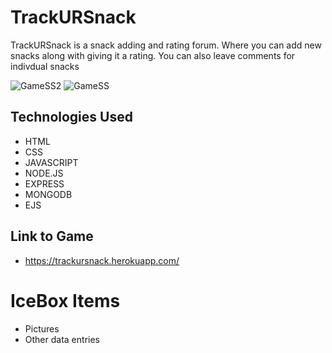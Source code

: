 # TrackURSnack
TrackURSnack is a snack adding and rating forum. Where you can add new snacks along with giving it a rating. You can also leave comments for indivdual snacks

![GameSS2](https://https://i.imgur.com/xnbm7qx.png "Game ScreenShot 2")
![GameSS](https://i.imgur.com/dNPm0mI.png "Game ScreenShot 1")

## Technologies Used
- HTML
- CSS
- JAVASCRIPT
- NODE.JS
- EXPRESS
- MONGODB
- EJS

## Link to Game
- https://trackursnack.herokuapp.com/


# IceBox Items
- Pictures
- Other data entries
